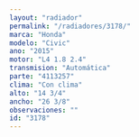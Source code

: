 ```yaml
---
layout: "radiador"
permalink: "/radiadores/3178/"
marca: "Honda"
modelo: "Civic"
ano: "2015"
motor: "L4 1.8 2.4"
transmision: "Automática"
parte: "4113257"
clima: "Con clima"
alto: "14 3/4"
ancho: "26 3/8"
observaciones: ""
id: "3178"
---
```


